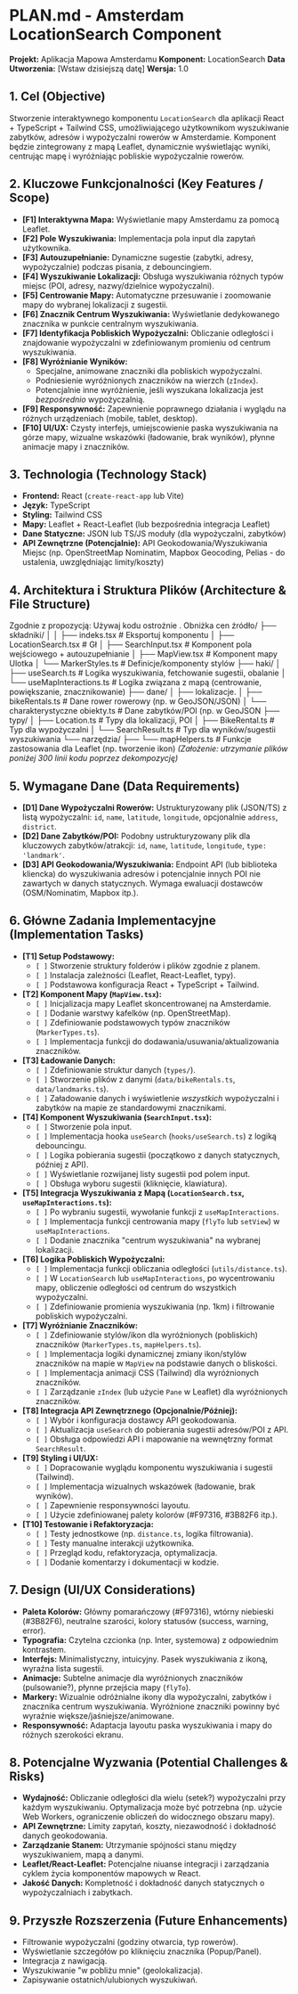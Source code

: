 # PLAN.md - Amsterdam LocationSearch Component

**Projekt:** Aplikacja Mapowa Amsterdamu
**Komponent:** LocationSearch
**Data Utworzenia:** [Wstaw dzisiejszą datę]
**Wersja:** 1.0

## 1. Cel (Objective)

Stworzenie interaktywnego komponentu `LocationSearch` dla aplikacji React + TypeScript + Tailwind CSS, umożliwiającego użytkownikom wyszukiwanie zabytków, adresów i wypożyczalni rowerów w Amsterdamie. Komponent będzie zintegrowany z mapą Leaflet, dynamicznie wyświetlając wyniki, centrując mapę i wyróżniając pobliskie wypożyczalnie rowerów.

## 2. Kluczowe Funkcjonalności (Key Features / Scope)

*   **[F1] Interaktywna Mapa:** Wyświetlanie mapy Amsterdamu za pomocą Leaflet.
*   **[F2] Pole Wyszukiwania:** Implementacja pola input dla zapytań użytkownika.
*   **[F3] Autouzupełnianie:** Dynamiczne sugestie (zabytki, adresy, wypożyczalnie) podczas pisania, z debouncingiem.
*   **[F4] Wyszukiwanie Lokalizacji:** Obsługa wyszukiwania różnych typów miejsc (POI, adresy, nazwy/dzielnice wypożyczalni).
*   **[F5] Centrowanie Mapy:** Automatyczne przesuwanie i zoomowanie mapy do wybranej lokalizacji z sugestii.
*   **[F6] Znacznik Centrum Wyszukiwania:** Wyświetlanie dedykowanego znacznika w punkcie centralnym wyszukiwania.
*   **[F7] Identyfikacja Pobliskich Wypożyczalni:** Obliczanie odległości i znajdowanie wypożyczalni w zdefiniowanym promieniu od centrum wyszukiwania.
*   **[F8] Wyróżnianie Wyników:**
    *   Specjalne, animowane znaczniki dla pobliskich wypożyczalni.
    *   Podniesienie wyróżnionych znaczników na wierzch (`zIndex`).
    *   Potencjalnie inne wyróżnienie, jeśli wyszukana lokalizacja jest *bezpośrednio* wypożyczalnią.
*   **[F9] Responsywność:** Zapewnienie poprawnego działania i wyglądu na różnych urządzeniach (mobile, tablet, desktop).
*   **[F10] UI/UX:** Czysty interfejs, umiejscowienie paska wyszukiwania na górze mapy, wizualne wskazówki (ładowanie, brak wyników), płynne animacje mapy i znaczników.

## 3. Technologia (Technology Stack)

*   **Frontend:** React (`create-react-app` lub Vite)
*   **Język:** TypeScript
*   **Styling:** Tailwind CSS
*   **Mapy:** Leaflet + React-Leaflet (lub bezpośrednia integracja Leaflet)
*   **Dane Statyczne:** JSON lub TS/JS moduły (dla wypożyczalni, zabytków)
*   **API Zewnętrzne (Potencjalnie):** API Geokodowania/Wyszukiwania Miejsc (np. OpenStreetMap Nominatim, Mapbox Geocoding, Pelias - do ustalenia, uwzględniając limity/koszty)

## 4. Architektura i Struktura Plików (Architecture & File Structure)

Zgodnie z propozycją:
Używaj kodu ostrożnie .
Obniżka cen
źródło/
├── składniki/
│
│ ├── indeks.tsx # Eksportuj komponentu
│ ├── LocationSearch.tsx # Gł
│ ├── SearchInput.tsx # Komponent pola wejściowego + autouzupełnianie
│ ├── MapView.tsx # Komponent mapy Ulotka
│ └── MarkerStyles.ts # Definicje/komponenty stylów
├── haki/
│ ├── useSearch.ts # Logika wyszukiwania, fetchowanie sugestii, obalanie
│ └── useMapInteractions.ts # Logika związana z mapą (centrowanie, powiększanie, znacznikowanie)
├── dane/
│ ├── lokalizacje.
│ ├── bikeRentals.ts # Dane rower rowerowy (np. w GeoJSON/JSON)
│ └── charakterystyczne obiekty.ts # Dane zabytków/POI (np. w GeoJSON
├── typy/
│ ├── Location.ts # Typy dla lokalizacji, POI
│ ├── BikeRental.ts # Typ dla wypożyczalni
│ └── SearchResult.ts # Typ dla wyników/sugestii wyszukiwania
└── narzędzia/
├──
└── mapHelpers.ts # Funkcje zastosowania dla Leaflet (np. tworzenie ikon)
*(Założenie: utrzymanie plików poniżej 300 linii kodu poprzez dekompozycję)*

## 5. Wymagane Dane (Data Requirements)

*   **[D1] Dane Wypożyczalni Rowerów:** Ustrukturyzowany plik (JSON/TS) z listą wypożyczalni: `id`, `name`, `latitude`, `longitude`, opcjonalnie `address`, `district`.
*   **[D2] Dane Zabytków/POI:** Podobny ustrukturyzowany plik dla kluczowych zabytków/atrakcji: `id`, `name`, `latitude`, `longitude`, `type: 'landmark'`.
*   **[D3] API Geokodowania/Wyszukiwania:** Endpoint API (lub biblioteka kliencka) do wyszukiwania adresów i potencjalnie innych POI nie zawartych w danych statycznych. Wymaga ewaluacji dostawców (OSM/Nominatim, Mapbox itp.).

## 6. Główne Zadania Implementacyjne (Implementation Tasks)

*   **[T1] Setup Podstawowy:**
    *   `[ ]` Stworzenie struktury folderów i plików zgodnie z planem.
    *   `[ ]` Instalacja zależności (Leaflet, React-Leaflet, typy).
    *   `[ ]` Podstawowa konfiguracja React + TypeScript + Tailwind.
*   **[T2] Komponent Mapy (`MapView.tsx`):**
    *   `[ ]` Inicjalizacja mapy Leaflet skoncentrowanej na Amsterdamie.
    *   `[ ]` Dodanie warstwy kafelków (np. OpenStreetMap).
    *   `[ ]` Zdefiniowanie podstawowych typów znaczników (`MarkerTypes.ts`).
    *   `[ ]` Implementacja funkcji do dodawania/usuwania/aktualizowania znaczników.
*   **[T3] Ładowanie Danych:**
    *   `[ ]` Zdefiniowanie struktur danych (`types/`).
    *   `[ ]` Stworzenie plików z danymi (`data/bikeRentals.ts`, `data/landmarks.ts`).
    *   `[ ]` Załadowanie danych i wyświetlenie *wszystkich* wypożyczalni i zabytków na mapie ze standardowymi znacznikami.
*   **[T4] Komponent Wyszukiwania (`SearchInput.tsx`):**
    *   `[ ]` Stworzenie pola input.
    *   `[ ]` Implementacja hooka `useSearch` (`hooks/useSearch.ts`) z logiką debouncingu.
    *   `[ ]` Logika pobierania sugestii (początkowo z danych statycznych, później z API).
    *   `[ ]` Wyświetlanie rozwijanej listy sugestii pod polem input.
    *   `[ ]` Obsługa wyboru sugestii (kliknięcie, klawiatura).
*   **[T5] Integracja Wyszukiwania z Mapą (`LocationSearch.tsx`, `useMapInteractions.ts`):**
    *   `[ ]` Po wybraniu sugestii, wywołanie funkcji z `useMapInteractions`.
    *   `[ ]` Implementacja funkcji centrowania mapy (`flyTo` lub `setView`) w `useMapInteractions`.
    *   `[ ]` Dodanie znacznika "centrum wyszukiwania" na wybranej lokalizacji.
*   **[T6] Logika Pobliskich Wypożyczalni:**
    *   `[ ]` Implementacja funkcji obliczania odległości (`utils/distance.ts`).
    *   `[ ]` W `LocationSearch` lub `useMapInteractions`, po wycentrowaniu mapy, obliczenie odległości od centrum do wszystkich wypożyczalni.
    *   `[ ]` Zdefiniowanie promienia wyszukiwania (np. 1km) i filtrowanie pobliskich wypożyczalni.
*   **[T7] Wyróżnianie Znaczników:**
    *   `[ ]` Zdefiniowanie stylów/ikon dla wyróżnionych (pobliskich) znaczników (`MarkerTypes.ts`, `mapHelpers.ts`).
    *   `[ ]` Implementacja logiki dynamicznej zmiany ikon/stylów znaczników na mapie w `MapView` na podstawie danych o bliskości.
    *   `[ ]` Implementacja animacji CSS (Tailwind) dla wyróżnionych znaczników.
    *   `[ ]` Zarządzanie `zIndex` (lub użycie `Pane` w Leaflet) dla wyróżnionych znaczników.
*   **[T8] Integracja API Zewnętrznego (Opcjonalnie/Później):**
    *   `[ ]` Wybór i konfiguracja dostawcy API geokodowania.
    *   `[ ]` Aktualizacja `useSearch` do pobierania sugestii adresów/POI z API.
    *   `[ ]` Obsługa odpowiedzi API i mapowanie na wewnętrzny format `SearchResult`.
*   **[T9] Styling i UI/UX:**
    *   `[ ]` Dopracowanie wyglądu komponentu wyszukiwania i sugestii (Tailwind).
    *   `[ ]` Implementacja wizualnych wskazówek (ładowanie, brak wyników).
    *   `[ ]` Zapewnienie responsywności layoutu.
    *   `[ ]` Użycie zdefiniowanej palety kolorów (#F97316, #3B82F6 itp.).
*   **[T10] Testowanie i Refaktoryzacja:**
    *   `[ ]` Testy jednostkowe (np. `distance.ts`, logika filtrowania).
    *   `[ ]` Testy manualne interakcji użytkownika.
    *   `[ ]` Przegląd kodu, refaktoryzacja, optymalizacja.
    *   `[ ]` Dodanie komentarzy i dokumentacji w kodzie.

## 7. Design (UI/UX Considerations)

*   **Paleta Kolorów:** Główny pomarańczowy (#F97316), wtórny niebieski (#3B82F6), neutralne szarości, kolory statusów (success, warning, error).
*   **Typografia:** Czytelna czcionka (np. Inter, systemowa) z odpowiednim kontrastem.
*   **Interfejs:** Minimalistyczny, intuicyjny. Pasek wyszukiwania z ikoną, wyraźna lista sugestii.
*   **Animacje:** Subtelne animacje dla wyróżnionych znaczników (pulsowanie?), płynne przejścia mapy (`flyTo`).
*   **Markery:** Wizualnie odróżnialne ikony dla wypożyczalni, zabytków i znacznika centrum wyszukiwania. Wyróżnione znaczniki powinny być wyraźnie większe/jaśniejsze/animowane.
*   **Responsywność:** Adaptacja layoutu paska wyszukiwania i mapy do różnych szerokości ekranu.

## 8. Potencjalne Wyzwania (Potential Challenges & Risks)

*   **Wydajność:** Obliczanie odległości dla wielu (setek?) wypożyczalni przy każdym wyszukiwaniu. Optymalizacja może być potrzebna (np. użycie Web Workers, ograniczenie obliczeń do widocznego obszaru mapy).
*   **API Zewnętrzne:** Limity zapytań, koszty, niezawodność i dokładność danych geokodowania.
*   **Zarządzanie Stanem:** Utrzymanie spójności stanu między wyszukiwaniem, mapą a danymi.
*   **Leaflet/React-Leaflet:** Potencjalne niuanse integracji i zarządzania cyklem życia komponentów mapowych w React.
*   **Jakość Danych:** Kompletność i dokładność danych statycznych o wypożyczalniach i zabytkach.

## 9. Przyszłe Rozszerzenia (Future Enhancements)

*   Filtrowanie wypożyczalni (godziny otwarcia, typ rowerów).
*   Wyświetlanie szczegółów po kliknięciu znacznika (Popup/Panel).
*   Integracja z nawigacją.
*   Wyszukiwanie "w pobliżu mnie" (geolokalizacja).
*   Zapisywanie ostatnich/ulubionych wyszukiwań.
